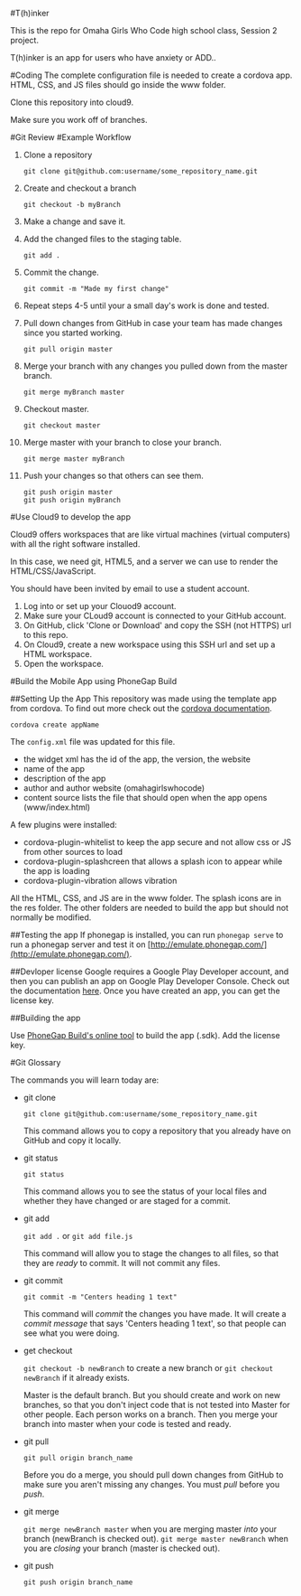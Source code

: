 #T(h)inker

This is the repo for Omaha Girls Who Code high school class, Session 2 project.

T(h)inker is an app for users who have anxiety or ADD..

#Coding
The complete configuration file is needed to create a cordova app.  HTML, CSS, and JS files should go inside the www folder.

Clone this repository into cloud9.

Make sure you work off of branches.

#Git Review
#Example Workflow

1. Clone a repository

	`git clone git@github.com:username/some_repository_name.git`

2. Create and checkout a branch

	`git checkout -b myBranch`

3. Make a change and save it.

4. Add the changed files to the staging table.

	`git add .`

5. Commit the change.

	`git commit -m "Made my first change"`

6. Repeat steps 4-5 until your a small day's work is done and tested.

7. Pull down changes from GitHub in case your team has made changes since you started working.

	`git pull origin master`

8. Merge your branch with any changes you pulled down from the master branch.

	`git merge myBranch master`

9. Checkout master.

	`git checkout master`

10. Merge master with your branch to close your branch.

	`git merge master myBranch`

11. Push your changes so that others can see them.

	```
	git push origin master
	git push origin myBranch
	```


#Use Cloud9 to develop the app


Cloud9 offers workspaces that are like virtual machines (virtual computers) with all the right software installed.

In this case, we need git, HTML5, and a server we can use to render the HTML/CSS/JavaScript.

You should have been invited by email to use a student account.  

1. Log into or set up your Clouod9 account.  
2. Make sure your CLoud9 account is connected to your GitHub account.
3. On GitHub, click 'Clone or Download' and copy the SSH (not HTTPS) url to this repo.
4. On Cloud9, create a new workspace using this SSH url and set up a HTML workspace.
5. Open the workspace.



#Build the Mobile App using PhoneGap Build

##Setting Up the App
This repository was made using the template app from cordova.  To find out more check out the [cordova documentation](https://cordova.apache.org/docs/en/latest/guide/cli/).

`cordova create appName`


The `config.xml` file was updated for this file.

 - the widget xml has the id of the app, the version, the website
 - name of the app
 - description of the app
 - author and author website (omahagirlswhocode)
 - content source lists the file that should open when the app opens (www/index.html)

A few plugins were installed:
 - cordova-plugin-whitelist to keep the app secure and not allow css or JS from other sources to load
 - cordova-plugin-splashcreen that allows a splash icon to appear while the app is loading
 - cordova-plugin-vibration allows vibration

All the HTML, CSS, and JS are in the www folder.  The splash icons are in the res folder.  The other folders are needed to build the app but should not normally be modified.


##Testing the app
If phonegap is installed, you can run `phonegap serve` to run a phonegap server and test it on [http://emulate.phonegap.com/](http://emulate.phonegap.com/).


##Devloper license
Google requires a Google Play Developer account, and then you can publish an app on Google Play Developer Console.  Check out the documentation [here](https://support.google.com/googleplay/android-developer/answer/6112435?visit_id=1-636151849476603622-1643489180&rd=1).  Once you have created an app, you can get the license key.


##Building the app

Use [PhoneGap Build's online tool](https://build.phonegap.com/apps) to build the app (.sdk).  Add the license key.




#Git Glossary

The commands you will learn today are:


 - git clone

	`git clone git@github.com:username/some_repository_name.git`

	This command allows you to copy a repository that you already have on GitHub and copy it locally.


 - git status

	`git status`

	This command allows you to see the status of your local files and whether they have changed or are staged for a commit.


 - git add

	 `git add .` or `git add file.js`

	 This command will allow you to stage the changes to all files, so that they are _ready_ to commit.  It will not commit any files.


 - git commit

	`git commit -m "Centers heading 1 text"`

	This command will _commit_ the changes you have made.  It will create a _commit message_ that says 'Centers heading 1 text', so that people can see what you were doing.  


 - get checkout

	 `git checkout -b newBranch` to create a new branch or `git checkout newBranch` if it already exists.

	 Master is the default branch.  But you should create and work on new branches, so that you don't inject code that is not tested into Master for other people.  Each person works on a branch.  Then you merge your branch into master when your code is tested and ready.


 - git pull

	 `git pull origin branch_name`

	Before you do a merge, you should pull down changes from GitHub to make sure you aren't missing any changes.  You must _pull_ before you _push_.


 - git merge

	`git merge newBranch master` when you are merging master _into_ your branch (newBranch is checked out).
	`git merge master newBranch` when you are _closing_ your branch (master is checked out).

 - git push

	`git push origin branch_name`
